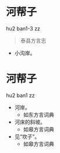 





# 河帮子
hu2 ban1-3 zz
> 泰县方言志
- 小沟岸。

# 河帮子
hu2 ban1 zz
+ 河岸。
  * 如东方言词典
+ 河床的斜坡。
  * 如皋方言词典
+ 见“坎子”。
  * 如皋方言词典
